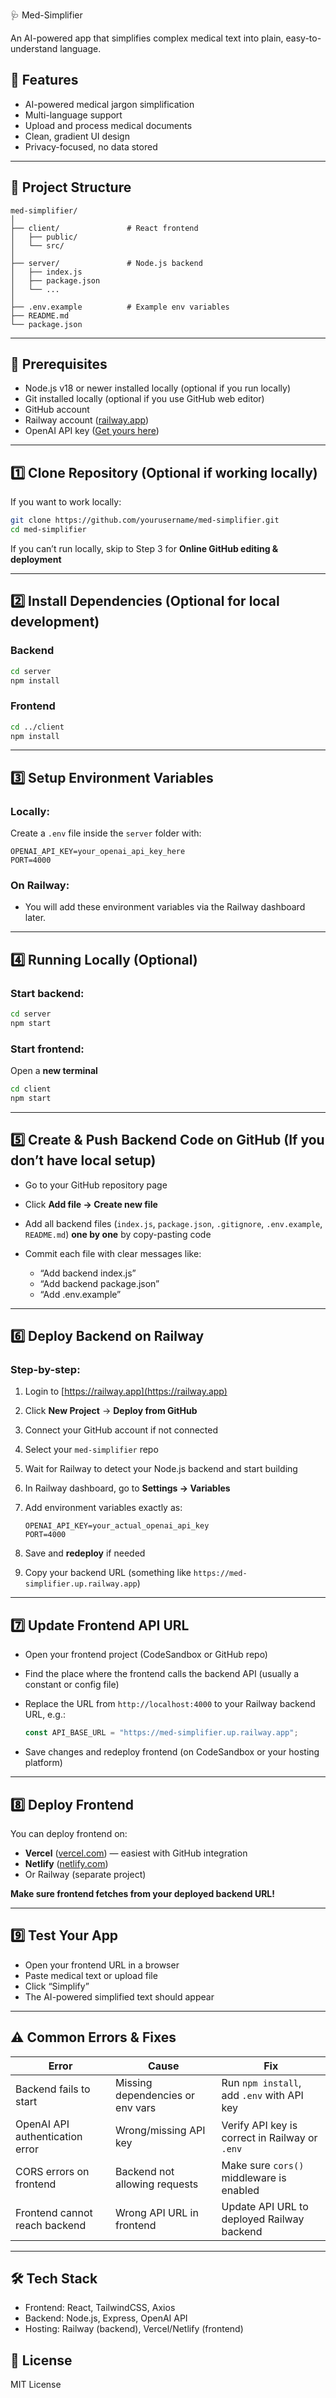  🩺 Med-Simplifier

An AI-powered app that simplifies complex medical text into plain, easy-to-understand language.


## 🚀 Features

* AI-powered medical jargon simplification
* Multi-language support
* Upload and process medical documents
* Clean, gradient UI design
* Privacy-focused, no data stored

---

## 📂 Project Structure

```
med-simplifier/
│
├── client/               # React frontend
│   ├── public/
│   └── src/
│
├── server/               # Node.js backend
│   ├── index.js
│   ├── package.json
│   └── ...
│
├── .env.example          # Example env variables
├── README.md
└── package.json
```

---

## 🔧 Prerequisites

* Node.js v18 or newer installed locally (optional if you run locally)
* Git installed locally (optional if you use GitHub web editor)
* GitHub account
* Railway account ([railway.app](https://railway.app))
* OpenAI API key ([Get yours here](https://platform.openai.com/account/api-keys))

---

## 1️⃣ Clone Repository (Optional if working locally)

If you want to work locally:

```bash
git clone https://github.com/yourusername/med-simplifier.git
cd med-simplifier
```

If you can’t run locally, skip to Step 3 for **Online GitHub editing & deployment**

---

## 2️⃣ Install Dependencies (Optional for local development)

### Backend

```bash
cd server
npm install
```

### Frontend

```bash
cd ../client
npm install
```

---

## 3️⃣ Setup Environment Variables

### Locally:

Create a `.env` file inside the `server` folder with:

```
OPENAI_API_KEY=your_openai_api_key_here
PORT=4000
```

### On Railway:

* You will add these environment variables via the Railway dashboard later.

---

## 4️⃣ Running Locally (Optional)

### Start backend:

```bash
cd server
npm start
```

### Start frontend:

Open a **new terminal**

```bash
cd client
npm start
```

---

## 5️⃣ Create & Push Backend Code on GitHub (If you don’t have local setup)

* Go to your GitHub repository page
* Click **Add file → Create new file**
* Add all backend files (`index.js`, `package.json`, `.gitignore`, `.env.example`, `README.md`) **one by one** by copy-pasting code
* Commit each file with clear messages like:

  * “Add backend index.js”
  * “Add backend package.json”
  * “Add .env.example”

---

## 6️⃣ Deploy Backend on Railway

### Step-by-step:

1. Login to [https://railway.app](https://railway.app)
2. Click **New Project** → **Deploy from GitHub**
3. Connect your GitHub account if not connected
4. Select your `med-simplifier` repo
5. Wait for Railway to detect your Node.js backend and start building
6. In Railway dashboard, go to **Settings → Variables**
7. Add environment variables exactly as:

   ```
   OPENAI_API_KEY=your_actual_openai_api_key
   PORT=4000
   ```
8. Save and **redeploy** if needed
9. Copy your backend URL (something like `https://med-simplifier.up.railway.app`)

---

## 7️⃣ Update Frontend API URL

* Open your frontend project (CodeSandbox or GitHub repo)
* Find the place where the frontend calls the backend API (usually a constant or config file)
* Replace the URL from `http://localhost:4000` to your Railway backend URL, e.g.:

  ```js
  const API_BASE_URL = "https://med-simplifier.up.railway.app";
  ```
* Save changes and redeploy frontend (on CodeSandbox or your hosting platform)

---

## 8️⃣ Deploy Frontend

You can deploy frontend on:

* **Vercel** ([vercel.com](https://vercel.com)) — easiest with GitHub integration
* **Netlify** ([netlify.com](https://netlify.com))
* Or Railway (separate project)

**Make sure frontend fetches from your deployed backend URL!**

---

## 9️⃣ Test Your App

* Open your frontend URL in a browser
* Paste medical text or upload file
* Click “Simplify”
* The AI-powered simplified text should appear

---

## ⚠️ Common Errors & Fixes

| Error                           | Cause                            | Fix                                            |
| ------------------------------- | -------------------------------- | ---------------------------------------------- |
| Backend fails to start          | Missing dependencies or env vars | Run `npm install`, add `.env` with API key     |
| OpenAI API authentication error | Wrong/missing API key            | Verify API key is correct in Railway or `.env` |
| CORS errors on frontend         | Backend not allowing requests    | Make sure `cors()` middleware is enabled       |
| Frontend cannot reach backend   | Wrong API URL in frontend        | Update API URL to deployed Railway backend     |

---

## 🛠 Tech Stack

* Frontend: React, TailwindCSS, Axios
* Backend: Node.js, Express, OpenAI API
* Hosting: Railway (backend), Vercel/Netlify (frontend)


## 📜 License

MIT License

